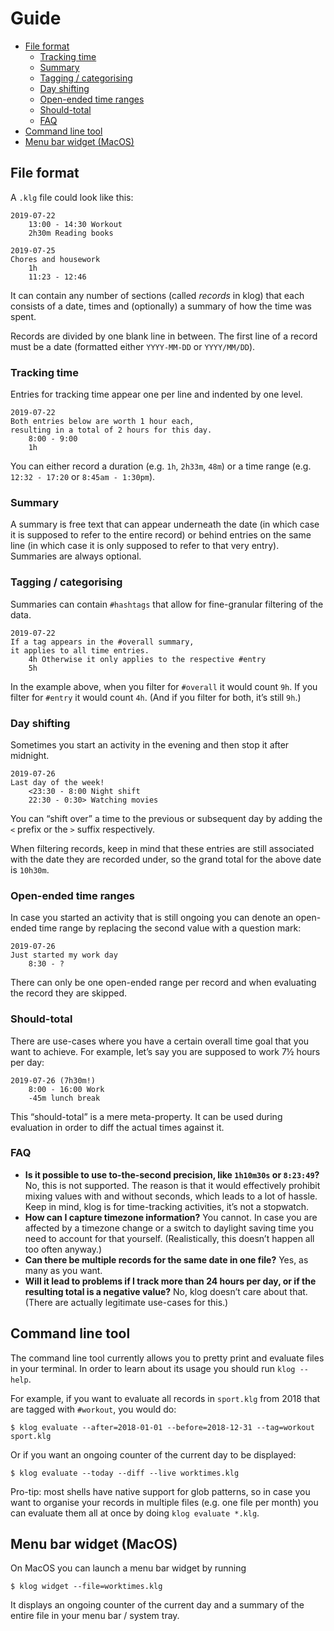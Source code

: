 # Guide

- [File format](#file-format)
    - [Tracking time](#tracking-time)
    - [Summary](#summary)
    - [Tagging / categorising](#tagging--categorising)
    - [Day shifting](#day-shifting)
    - [Open-ended time ranges](#open-ended-time-ranges)
    - [Should-total](#should-total)
    - [FAQ](#faq)
- [Command line tool](#command-line-tool)
- [Menu bar widget (MacOS)](#menu-bar-widget-macos)

## File format
A `.klg` file could look like this:

```klog
2019-07-22
    13:00 - 14:30 Workout
    2h30m Reading books

2019-07-25
Chores and housework
    1h
    11:23 - 12:46
```

It can contain any number of sections (called *records* in klog)
that each consists of a date, times and
(optionally) a summary of how the time was spent.

Records are divided by one blank line in between.
The first line of a record must be a date (formatted either
`YYYY-MM-DD` or `YYYY/MM/DD`).

### Tracking time
Entries for tracking time appear one per line and indented by one level.

```klog
2019-07-22
Both entries below are worth 1 hour each,
resulting in a total of 2 hours for this day.
    8:00 - 9:00
    1h
```

You can either record a duration (e.g. `1h`, `2h33m`, `48m`)
or a time range (e.g. `12:32 - 17:20` or `8:45am - 1:30pm`).

### Summary
A summary is free text that can appear underneath the date
(in which case it is supposed to refer to the entire record)
or behind entries on the same line (in which case it is only
supposed to refer to that very entry). Summaries are always optional.

### Tagging / categorising
Summaries can contain `#hashtags` that allow for fine-granular
filtering of the data.

```klog
2019-07-22
If a tag appears in the #overall summary,
it applies to all time entries.
    4h Otherwise it only applies to the respective #entry
    5h
```

In the example above, when you filter for `#overall` it would
count `9h`. If you filter for `#entry` it would count
`4h`. (And if you filter for both, it’s still `9h`.)

### Day shifting
Sometimes you start an activity in the evening and then stop
it after midnight.

```klog
2019-07-26
Last day of the week!
    <23:30 - 8:00 Night shift
    22:30 - 0:30> Watching movies
```

You can “shift over” a time to the previous or subsequent day
by adding the `<` prefix or the `>` suffix respectively.

When filtering records, keep in mind that these entries are still
associated with the date they are recorded under, so the grand total
for the above date is `10h30m`.

### Open-ended time ranges
In case you started an activity that is still ongoing you
can denote an open-ended time range by replacing the second
value with a question mark:

```klog
2019-07-26
Just started my work day
    8:30 - ?
```

There can only be one open-ended range per record and
when evaluating the record they are skipped.

### Should-total
There are use-cases where you have a certain overall time goal
that you want to achieve.
For example, let’s say you are supposed to work 7½ hours per day:

```klog
2019-07-26 (7h30m!)
    8:00 - 16:00 Work
    -45m lunch break
```

This “should-total” is a mere meta-property. It can be used during
evaluation in order to diff the actual times against it.

### FAQ

- **Is it possible to use to-the-second precision,
  like `1h10m30s` or `8:23:49`?**
  No, this is not supported.
  The reason is that it would effectively prohibit mixing values
  with and without seconds, which leads to a lot of hassle.
  Keep in mind, klog is for time-tracking activities, it’s not a stopwatch.
- **How can I capture timezone information?**
  You cannot.
  In case you are affected by a timezone change or
  a switch to daylight saving time
  you need to account for that yourself.
  (Realistically, this doesn’t happen all too often anyway.)
- **Can there be multiple records for the same date in one file?**
  Yes, as many as you want.
- **Will it lead to problems if I track more than 24 hours per day,
  or if the resulting total is a negative value?**
  No, klog doesn’t care about that.
  (There are actually legitimate use-cases for this.)


## Command line tool
The command line tool currently allows you to pretty print and
evaluate files in your terminal. In order to learn about its usage
you should run `klog --help`.

For example, if you want to evaluate all records in `sport.klg`
from 2018 that are tagged with `#workout`, you would do:

```shell
$ klog evaluate --after=2018-01-01 --before=2018-12-31 --tag=workout sport.klg
```

Or if you want an ongoing counter of the current day to be displayed:

```shell
$ klog evaluate --today --diff --live worktimes.klg
```

Pro-tip: most shells have native support for glob patterns, so in case
you want to organise your records in multiple files (e.g. one file per month)
you can evaluate them all at once by doing `klog evaluate *.klg`.

## Menu bar widget (MacOS)
On MacOS you can launch a menu bar widget by running

```shell
$ klog widget --file=worktimes.klg
```

It displays an ongoing counter of the current day and a summary
of the entire file in your menu bar / system tray.
